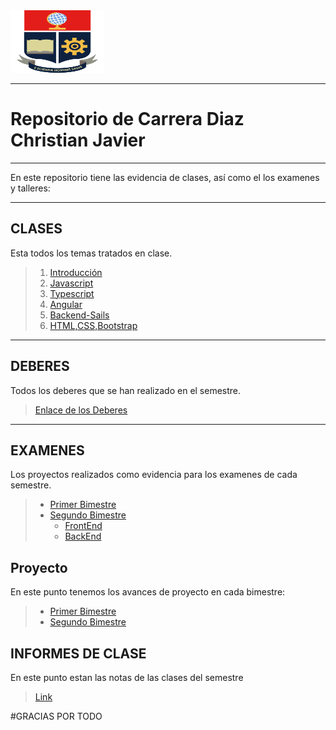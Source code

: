 <div>
<img src="examenes/segundo_bimestre/02-frontend/frontend/src/assets/img/logo.png" 
    alt="logo" width="150px" height="100px" /> 
</div>

***
# Repositorio de Carrera Diaz Christian Javier
***

En este repositorio tiene las evidencia de clases, así como el los examenes y talleres:

---
## CLASES

Esta todos los temas tratados en clase.
> 1) [Introducción](https://github.com/2020-A-JS-GR1/js-carrera-diaz-christian-javier/tree/master/00-introduccion)
>2) [Javascript](https://github.com/2020-A-JS-GR1/js-carrera-diaz-christian-javier/tree/master/01-javascript)
>3) [Typescript](https://github.com/2020-A-JS-GR1/js-carrera-diaz-christian-javier/tree/master/02-typescript)
>4) [Angular](https://github.com/2020-A-JS-GR1/js-carrera-diaz-christian-javier/tree/master/03-angular)
>5) [Backend-Sails](https://github.com/2020-A-JS-GR1/js-carrera-diaz-christian-javier/tree/master/04-backend)
>6) [HTML,CSS,Bootstrap](https://github.com/2020-A-JS-GR1/js-carrera-diaz-christian-javier/tree/master/05-html)

---
## DEBERES
Todos los deberes que se han realizado en el semestre.
> [Enlace de los Deberes](https://github.com/2020-A-JS-GR1/js-carrera-diaz-christian-javier/tree/master/deberes)

---

## EXAMENES

Los proyectos realizados como evidencia para los examenes de cada semestre.
> * [Primer Bimestre](https://github.com/2020-A-JS-GR1/js-carrera-diaz-christian-javier/tree/master/examenes/primer_bimestre)
> * [Segundo Bimestre](https://github.com/2020-A-JS-GR1/js-carrera-diaz-christian-javier/tree/master/examenes/segundo_bimestre)
>   * [FrontEnd](https://github.com/2020-A-JS-GR1/js-carrera-diaz-christian-javier/tree/master/examenes/segundo_bimestre/02-frontend)
>   * [BackEnd](https://github.com/2020-A-JS-GR1/js-carrera-diaz-christian-javier/tree/master/examenes/segundo_bimestre/01-backend)

## Proyecto
En este punto tenemos los avances de proyecto en cada bimestre:
> * [Primer Bimestre](https://github.com/2020-A-JS-GR1/js-carrera-diaz-christian-javier/blob/master/proyecto/Avance_IBimestre.md)
> * [Segundo Bimestre](https://github.com/2020-A-JS-GR1/js-carrera-diaz-christian-javier/blob/master/proyecto/Avance_IIBimestre.md)

## INFORMES DE CLASE

En este punto estan las notas de las clases del semestre
> [Link](https://bit.ly/3i67QnK)


#GRACIAS POR TODO

